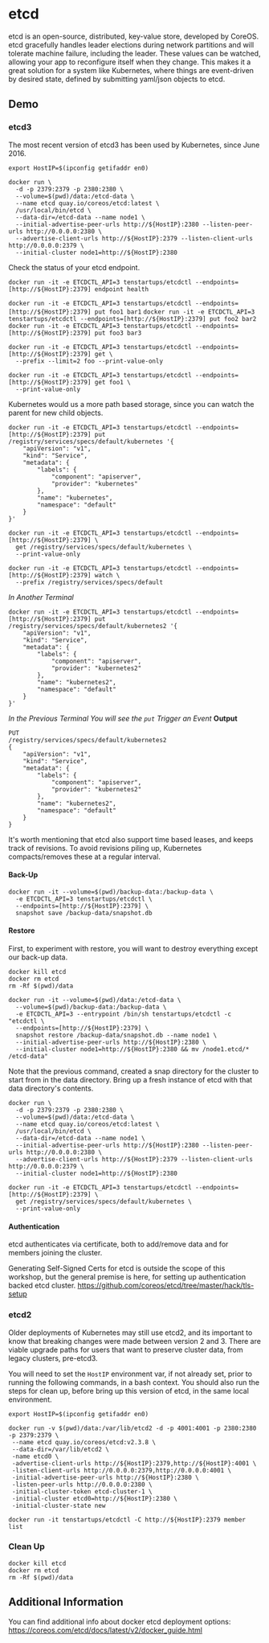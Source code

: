 # etcd
etcd is an open-source, distributed, key-value store, developed by CoreOS. etcd gracefully handles leader elections during network partitions and will tolerate machine failure, including the leader. These values can be watched, allowing your app to reconfigure itself when they change. This makes it a great solution for a system like Kubernetes, where things are event-driven by desired state, defined by submitting yaml/json objects to etcd.

## Demo

### etcd3
The most recent version of etcd3 has been used by Kubernetes, since June 2016.

`export HostIP=$(ipconfig getifaddr en0)`

```
docker run \
  -d -p 2379:2379 -p 2380:2380 \
  --volume=$(pwd)/data:/etcd-data \
  --name etcd quay.io/coreos/etcd:latest \
  /usr/local/bin/etcd \
  --data-dir=/etcd-data --name node1 \
  --initial-advertise-peer-urls http://${HostIP}:2380 --listen-peer-urls http://0.0.0.0:2380 \
  --advertise-client-urls http://${HostIP}:2379 --listen-client-urls http://0.0.0.0:2379 \
  --initial-cluster node1=http://${HostIP}:2380
```

Check the status of your etcd endpoint.

`docker run -it -e ETCDCTL_API=3 tenstartups/etcdctl --endpoints=[http://${HostIP}:2379] endpoint health`

`docker run -it -e ETCDCTL_API=3 tenstartups/etcdctl --endpoints=[http://${HostIP}:2379] put foo1 bar1`
`docker run -it -e ETCDCTL_API=3 tenstartups/etcdctl --endpoints=[http://${HostIP}:2379] put foo2 bar2`
`docker run -it -e ETCDCTL_API=3 tenstartups/etcdctl --endpoints=[http://${HostIP}:2379] put foo3 bar3`

```
docker run -it -e ETCDCTL_API=3 tenstartups/etcdctl --endpoints=[http://${HostIP}:2379] get \
  --prefix --limit=2 foo --print-value-only
```

```
docker run -it -e ETCDCTL_API=3 tenstartups/etcdctl --endpoints=[http://${HostIP}:2379] get foo1 \
  --print-value-only
```

Kubernetes would us a more path based storage, since you can watch the parent for new child objects.

```
docker run -it -e ETCDCTL_API=3 tenstartups/etcdctl --endpoints=[http://${HostIP}:2379] put /registry/services/specs/default/kubernetes '{ 
    "apiVersion": "v1",
    "kind": "Service",
    "metadata": {
        "labels": {
            "component": "apiserver",
            "provider": "kubernetes"
        },
        "name": "kubernetes",
        "namespace": "default"
    }
}'
```

```
docker run -it -e ETCDCTL_API=3 tenstartups/etcdctl --endpoints=[http://${HostIP}:2379] \
  get /registry/services/specs/default/kubernetes \
  --print-value-only
```

```
docker run -it -e ETCDCTL_API=3 tenstartups/etcdctl --endpoints=[http://${HostIP}:2379] watch \
  --prefix /registry/services/specs/default
```

*In Another Terminal*
```
docker run -it -e ETCDCTL_API=3 tenstartups/etcdctl --endpoints=[http://${HostIP}:2379] put /registry/services/specs/default/kubernetes2 '{ 
    "apiVersion": "v1",
    "kind": "Service",
    "metadata": {
        "labels": {
            "component": "apiserver",
            "provider": "kubernetes2"
        },
        "name": "kubernetes2",
        "namespace": "default"
    }
}'
```

*In the Previous Terminal You will see the `put` Trigger an Event*
**Output**
```
PUT
/registry/services/specs/default/kubernetes2
{ 
    "apiVersion": "v1",
    "kind": "Service",
    "metadata": {
        "labels": {
            "component": "apiserver",
            "provider": "kubernetes2"
        },
        "name": "kubernetes2",
        "namespace": "default"
    }
}
```

It's worth mentioning that etcd also support time based leases, and keeps track of revisions. To avoid revisions piling up, Kubernetes compacts/removes these at a regular interval.

#### Back-Up
```
docker run -it --volume=$(pwd)/backup-data:/backup-data \
  -e ETCDCTL_API=3 tenstartups/etcdctl \
  --endpoints=[http://${HostIP}:2379] \
  snapshot save /backup-data/snapshot.db
```

#### Restore
First, to experiment with restore, you will want to destroy everything except our back-up data.
```
docker kill etcd
docker rm etcd
rm -Rf $(pwd)/data
```

```
docker run -it --volume=$(pwd)/data:/etcd-data \
  --volume=$(pwd)/backup-data:/backup-data \
  -e ETCDCTL_API=3 --entrypoint /bin/sh tenstartups/etcdctl -c "etcdctl \
  --endpoints=[http://${HostIP}:2379] \
  snapshot restore /backup-data/snapshot.db --name node1 \
  --initial-advertise-peer-urls http://${HostIP}:2380 \
  --initial-cluster node1=http://${HostIP}:2380 && mv /node1.etcd/* /etcd-data"
```

Note that the previous command, created a snap directory for the cluster to start from in the data directory. Bring up a fresh instance of etcd with that data directory's contents.

```
docker run \
  -d -p 2379:2379 -p 2380:2380 \
  --volume=$(pwd)/data:/etcd-data \
  --name etcd quay.io/coreos/etcd:latest \
  /usr/local/bin/etcd \
  --data-dir=/etcd-data --name node1 \
  --initial-advertise-peer-urls http://${HostIP}:2380 --listen-peer-urls http://0.0.0.0:2380 \
  --advertise-client-urls http://${HostIP}:2379 --listen-client-urls http://0.0.0.0:2379 \
  --initial-cluster node1=http://${HostIP}:2380
```

```
docker run -it -e ETCDCTL_API=3 tenstartups/etcdctl --endpoints=[http://${HostIP}:2379] \
  get /registry/services/specs/default/kubernetes \
  --print-value-only
```

#### Authentication
etcd authenticates via certificate, both to add/remove data and for members joining the cluster. 

Generating Self-Signed Certs for etcd is outside the scope of this workshop, but the general premise is here, for setting up authentication backed etcd cluster.
https://github.com/coreos/etcd/tree/master/hack/tls-setup

### etcd2
Older deployments of Kubernetes may still use etcd2, and its important to know that breaking changes were made between version 2 and 3. There are viable upgrade paths for users that want to preserve cluster data, from legacy clusters, pre-etcd3. 

You will need to set the `HostIP` environment var, if not already set, prior to running the following commands, in a bash context. You should also run the steps for clean up, before bring up this version of etcd, in the same local environment.

`export HostIP=$(ipconfig getifaddr en0)`

```
docker run -v $(pwd)/data:/var/lib/etcd2 -d -p 4001:4001 -p 2380:2380 -p 2379:2379 \
 --name etcd quay.io/coreos/etcd:v2.3.8 \
 --data-dir=/var/lib/etcd2 \
 -name etcd0 \
 -advertise-client-urls http://${HostIP}:2379,http://${HostIP}:4001 \
 -listen-client-urls http://0.0.0.0:2379,http://0.0.0.0:4001 \
 -initial-advertise-peer-urls http://${HostIP}:2380 \
 -listen-peer-urls http://0.0.0.0:2380 \
 -initial-cluster-token etcd-cluster-1 \
 -initial-cluster etcd0=http://${HostIP}:2380 \
 -initial-cluster-state new
```

`docker run -it tenstartups/etcdctl -C http://${HostIP}:2379 member list` <We use bash and start an interactive session.>

### Clean Up

```
docker kill etcd
docker rm etcd
rm -Rf $(pwd)/data
```

## Additional Information

You can find additional info about docker etcd deployment options: https://coreos.com/etcd/docs/latest/v2/docker_guide.html